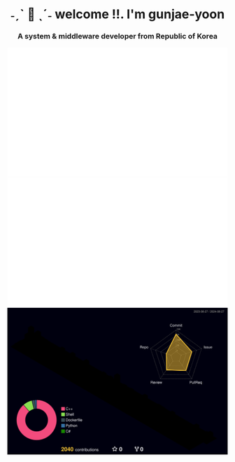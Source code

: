 <h1 align="center">˗ˏˋ 🌟 ˎˊ˗ welcome !!. I'm gunjae-yoon</h1>
<h3 align="center">A system & middleware developer from Republic of Korea</h3>

<div align="center">
  <img src="https://github.com/gunjae-yoon/github-stats-transparent/blob/output/generated/languages.svg">
  <img src="https://github.com/gunjae-yoon/github-stats-transparent/blob/output/generated/overview.svg">
  <img src="https://github.com/gunjae-yoon/gunjae-yoon/blob/main/profile-3d-contrib/profile-night-rainbow.svg" style="width: 850px;">
</div>

